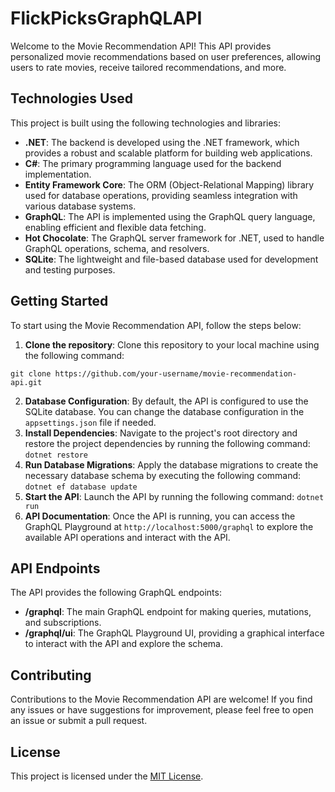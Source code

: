 # FlickPicksGraphQLAPI

Welcome to the Movie Recommendation API! This API provides personalized movie recommendations based on user preferences, allowing users to rate movies, receive tailored recommendations, and more.

## Technologies Used

This project is built using the following technologies and libraries:

- **.NET**: The backend is developed using the .NET framework, which provides a robust and scalable platform for building web applications.
- **C#**: The primary programming language used for the backend implementation.
- **Entity Framework Core**: The ORM (Object-Relational Mapping) library used for database operations, providing seamless integration with various database systems.
- **GraphQL**: The API is implemented using the GraphQL query language, enabling efficient and flexible data fetching.
- **Hot Chocolate**: The GraphQL server framework for .NET, used to handle GraphQL operations, schema, and resolvers.
- **SQLite**: The lightweight and file-based database used for development and testing purposes.

## Getting Started

To start using the Movie Recommendation API, follow the steps below:

1. **Clone the repository**: Clone this repository to your local machine using the following command:

``` git clone https://github.com/your-username/movie-recommendation-api.git ```

2. **Database Configuration**: By default, the API is configured to use the SQLite database. You can change the database configuration in the `appsettings.json` file if needed.
3. **Install Dependencies**: Navigate to the project's root directory and restore the project dependencies by running the following command: ``` dotnet restore ```
4. **Run Database Migrations**: Apply the database migrations to create the necessary database schema by executing the following command: ``` dotnet ef database update ```
5. **Start the API**: Launch the API by running the following command: ``` dotnet run ```
6. **API Documentation**: Once the API is running, you can access the GraphQL Playground at `http://localhost:5000/graphql` to explore the available API operations and interact with the API.

## API Endpoints

The API provides the following GraphQL endpoints:

- **/graphql**: The main GraphQL endpoint for making queries, mutations, and subscriptions.
- **/graphql/ui**: The GraphQL Playground UI, providing a graphical interface to interact with the API and explore the schema.

## Contributing

Contributions to the Movie Recommendation API are welcome! If you find any issues or have suggestions for improvement, please feel free to open an issue or submit a pull request.

## License

This project is licensed under the [MIT License](LICENSE).
